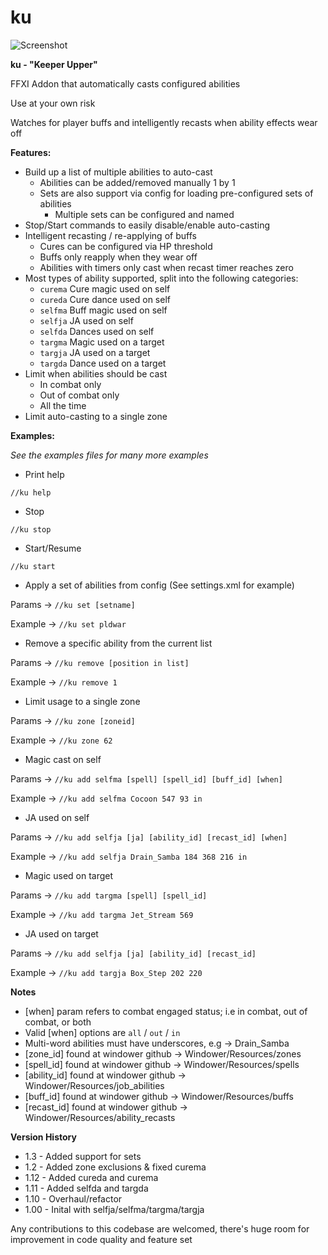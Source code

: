 # ku

![Screenshot](https://github.com/mattmcginty89/ffxi-ku/blob/master/assets/screenshot.PNG?raw=true "Screenshot")


**ku - "Keeper Upper"**

FFXI Addon that automatically casts configured abilities 

Use at your own risk

Watches for player buffs and intelligently recasts when ability effects wear off

**Features:**

- Build up a list of multiple abilities to auto-cast
  - Abilities can be added/removed manually 1 by 1
  - Sets are also support via config for loading pre-configured sets of abilities
    - Multiple sets can be configured and named
- Stop/Start commands to easily disable/enable auto-casting
- Intelligent recasting / re-applying of buffs
  - Cures can be configured via HP threshold
  - Buffs only reapply when they wear off
  - Abilities with timers only cast when recast timer reaches zero
- Most types of ability supported, split into the following categories:
  - `curema` Cure magic used on self
  - `cureda` Cure dance used on self
  - `selfma` Buff magic used on self
  - `selfja` JA used on self
  - `selfda` Dances used on self
  - `targma` Magic used on a target
  - `targja` JA used on a target
  - `targda` Dance used on a target  
- Limit when abilities should be cast 
  - In combat only
  - Out of combat only
  - All the time
- Limit auto-casting to a single zone

**Examples:**

_See the examples files for many more examples_

- Print help
 
`//ku help`

- Stop
 
`//ku stop`

- Start/Resume
 
`//ku start`

- Apply a set of abilities from config (See settings.xml for example)

Params -> `//ku set [setname]`

Example -> `//ku set pldwar`

- Remove a specific ability from the current list

Params -> `//ku remove [position in list]`

Example -> `//ku remove 1`

- Limit usage to a single zone
 
Params -> `//ku zone [zoneid]`

Example -> `//ku zone 62`

- Magic cast on self

Params -> `//ku add selfma [spell] [spell_id] [buff_id] [when]`

Example -> `//ku add selfma Cocoon 547 93 in`

- JA used on self

Params -> `//ku add selfja [ja] [ability_id] [recast_id] [when]`

Example -> `//ku add selfja Drain_Samba 184 368 216 in`

- Magic used on target

Params -> `//ku add targma [spell] [spell_id]`

Example -> `//ku add targma Jet_Stream 569`

- JA used on target

Params -> `//ku add selfja [ja] [ability_id] [recast_id]`

Example -> `//ku add targja Box_Step 202 220`

**Notes**

- [when] param refers to combat engaged status; i.e in combat, out of combat, or both
- Valid [when] options are `all` / `out` / `in`
- Multi-word abilities must have underscores, e.g -> Drain_Samba
- [zone_id] found at windower github -> Windower/Resources/zones
- [spell_id] found at windower github -> Windower/Resources/spells
- [ability_id] found at windower github -> Windower/Resources/job_abilities
- [buff_id] found at windower github -> Windower/Resources/buffs
- [recast_id] found at windower github -> Windower/Resources/ability_recasts

**Version History**

- 1.3 - Added support for sets
- 1.2 - Added zone exclusions & fixed curema
- 1.12 - Added cureda and curema
- 1.11 - Added selfda and targda
- 1.10 - Overhaul/refactor
- 1.00 - Inital with selfja/selfma/targma/targja

Any contributions to this codebase are welcomed, there's huge room for improvement in code quality and feature set
